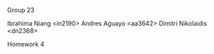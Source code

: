 Group 23

Ibrahima Niang \<in2190>
Andres Aguayo \<aa3642>
Dimitri Nikolaidis \<dn2368>

Homework 4
